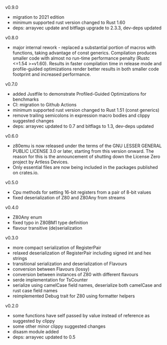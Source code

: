 v0.9.0
* migration to 2021 edition
* minimum supported rust version changed to Rust 1.60
* deps: arrayvec update and bitflags upgrade to 2.3.3, dev-deps updated

v0.8.0
* major internal rework - replaced a substantial portion of macros with functions, taking advantage of const generics. Compilation produces smaller code with almost no run-time performance penalty (Rustc <=1.54 >=v1.60). Results in faster compilation time in release mode and profile-guided optimizations render better results in both smaller code footprint and increased performance.

v0.7.0
* added Justfile to demonstrate Profiled-Guided Optimizations for benchmarks
* CI: migration to Github Actions
* minimum supported rust version changed to Rust 1.51 (const generics)
* remove trailing semicolons in expression macro bodies and clippy suggested changes
* deps: arrayvec updated to 0.7 and bitflags to 1.3, dev-deps updated

v0.6.0
* z80emu is now released under the terms of the GNU LESSER GENERAL PUBLIC LICENSE 3.0 or later, starting from this version onward. The reason for this is the announcement of shutting down the License Zero project by Artless Devices.
* Only essential files are now being included in the packages published on crates.io.

v0.5.0
* Cpu methods for setting 16-bit registers from a pair of 8-bit values
* fixed deserialization of Z80 and Z80Any from streams

v0.4.0
* Z80Any enum
* fixed typo in Z80BM1 type definition
* flavour transitive (de)serialization

v0.3.0
* more compact serialization of RegisterPair
* relaxed deserialization of RegisterPair including signed int and hex strings
* transitional serialization and deserialization of Flavours
* conversion between Flavours (lossy)
* conversion between instances of Z80 with different flavours
* serde implementation for TsCounter
* serialize using camelCase field names, deserialize both camelCase and rust case field names
* reimplemented Debug trait for Z80 using formatter helpers

v0.2.0
* some functions have self passed by value instead of reference as suggested by clippy
* some other minor clippy suggested changes
* disasm module added
* deps: arrayvec updated to 0.5
